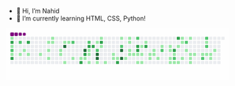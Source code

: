- 👋 Hi, I’m Nahid
- 🌱 I’m currently learning HTML, CSS, Python!

![Alt text](https://github.com/Nahidworld/Nahidworld/blob/main/assets/github-contribution-grid-snake.gif)
<!---
Nahidworld/Nahidworld is a ✨ special ✨ repository because its `README.md` (this file) appears on your GitHub profile.
You can click the Preview link to take a look at your changes.
--->
